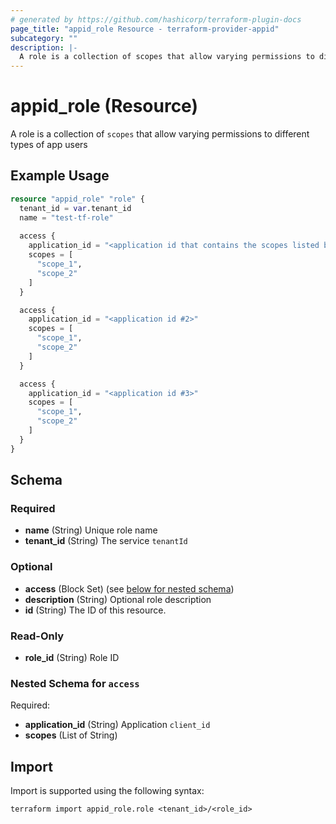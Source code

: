 ```yaml
---
# generated by https://github.com/hashicorp/terraform-plugin-docs
page_title: "appid_role Resource - terraform-provider-appid"
subcategory: ""
description: |-
  A role is a collection of scopes that allow varying permissions to different types of app users
---
```


# appid_role (Resource)

A role is a collection of `scopes` that allow varying permissions to different types of app users

## Example Usage

```terraform
resource "appid_role" "role" {
  tenant_id = var.tenant_id
  name = "test-tf-role"    
  
  access {
    application_id = "<application id that contains the scopes listed below>"
    scopes = [      
      "scope_1",
      "scope_2"
    ]
  }

  access {
    application_id = "<application id #2>"
    scopes = [      
      "scope_1",
      "scope_2"
    ]
  }

  access {
    application_id = "<application id #3>"
    scopes = [      
      "scope_1",
      "scope_2"
    ]
  }
}
```

<!-- schema generated by tfplugindocs -->
## Schema

### Required

- **name** (String) Unique role name
- **tenant_id** (String) The service `tenantId`

### Optional

- **access** (Block Set) (see [below for nested schema](#nestedblock--access))
- **description** (String) Optional role description
- **id** (String) The ID of this resource.

### Read-Only

- **role_id** (String) Role ID

<a id="nestedblock--access"></a>
### Nested Schema for `access`

Required:

- **application_id** (String) Application `client_id`
- **scopes** (List of String)

## Import

Import is supported using the following syntax:

```shell
terraform import appid_role.role <tenant_id>/<role_id>
```
